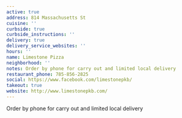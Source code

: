 ```yaml
---
active: true
address: 814 Massachusetts St
cuisine: ''
curbside: true
curbside_instructions: ''
delivery: true
delivery_service_websites: ''
hours: ''
name: Limestone Pizza
neighborhood: ''
notes: Order by phone for carry out and limited local delivery
restaurant_phone: 785-856-2825
social: https://www.facebook.com/limestonepkb/
takeout: true
website: http://www.limestonepkb.com/
---
```


Order by phone for carry out and limited local delivery